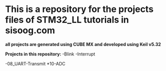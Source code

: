 <h1> This is a repository for the projects files of STM32_LL tutorials in sisoog.com </h1>
<b> all projects are generated using CUBE MX and developed using Keil v5.32 </b>
  
  <b> Projects in this repository: </b>
  -Blink 
  -Interrupt
  
  
  -08_UART-Transmit
  *10-ADC
